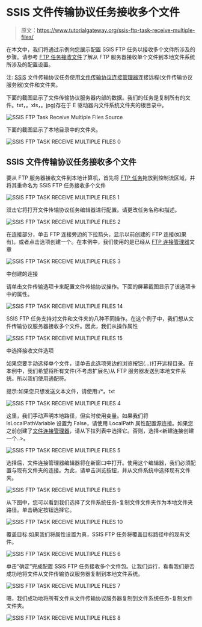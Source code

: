 # SSIS 文件传输协议任务接收多个文件

> 原文：<https://www.tutorialgateway.org/ssis-ftp-task-receive-multiple-files/>

在本文中，我们将通过示例向您展示配置 SSIS FTP 任务以接收多个文件所涉及的步骤。请参考 [FTP 任务接收文件](https://www.tutorialgateway.org/ssis-ftp-task-receive-files/)了解从 FTP 服务器接收单个文件到本地文件系统所涉及的配置设置。

注: [SSIS](https://www.tutorialgateway.org/ssis/) 文件传输协议任务使用[文件传输协议连接管理器](https://www.tutorialgateway.org/ssis-ftp-connection-manager/)连接远程(文件传输协议服务器)文件和文件夹。

下面的截图显示了文件传输协议服务器内部的数据。我们的任务是复制所有的文件。txt，。xls，。jpg)存在于 E 驱动器内文件系统文件夹的根目录中。

![SSIS FTP Task Receive Multiple Files Source](img/a23e2a3677c5b53ddbf88e6faf178841.png)

下面的截图显示了本地目录中的文件夹。

![SSIS FTP TASK RECEIVE MULTIPLE FILES 0](img/93d09aef3fbaadba3ba7d6c63c9e983a.png)

## SSIS 文件传输协议任务接收多个文件

要从 FTP 服务器接收文件到本地计算机，首先将 [FTP 任务](https://www.tutorialgateway.org/ssis-ftp-task/)拖放到控制流区域，并将其重命名为 SSIS FTP 任务接收多个文件

![SSIS FTP TASK RECEIVE MULTIPLE FILES 1](img/e60e571d01c61b0bea393fc54edc236d.png)

双击它将打开文件传输协议任务编辑器进行配置。请更改任务名称和描述。

![SSIS FTP TASK RECEIVE MULTIPLE FILES 2](img/993c0f8ac50fdd8d39048ebb937c2c84.png)

在连接部分，单击 FTP 连接旁边的下拉箭头，显示以前创建的 FTP 连接(如果有)。或者点击<new connection..="">选项创建一个。在本例中，我们使用的是已经从 [FTP 连接管理器](https://www.tutorialgateway.org/ssis-ftp-connection-manager/)文章</new>

![SSIS FTP TASK RECEIVE MULTIPLE FILES 3](img/47c378cb44e40fce67dae87d34395b9f.png)

中创建的连接

请单击文件传输选项卡来配置文件传输协议操作。下面的屏幕截图显示了该选项卡中的属性。

![SSIS FTP TASK RECEIVE MULTIPLE FILES 14](img/5b7a979f761dae6cf1f70ecede765bb0.png)

SSIS FTP 任务支持对文件和文件夹的八种不同操作。在这个例子中，我们想从文件传输协议服务器接收多个文件。因此，我们从操作属性

![SSIS FTP TASK RECEIVE MULTIPLE FILES 15](img/2df1469f3a3e4530b31b3c5c41e09a76.png)

中选择接收文件选项

如果您要手动选择单个文件，请单击此选项旁边的浏览按钮(…)打开远程目录。在本例中，我们希望将所有文件(不考虑扩展名)从 FTP 服务器发送到本地文件系统。所以我们使用通配符。

提示:如果您只想发送文本文件，请使用:/*。txt

![SSIS FTP TASK RECEIVE MULTIPLE FILES 4](img/a5f54df82b4a9624413813e95b983d60.png)

这里，我们手动声明本地路径，但实时使用变量。如果我们将 IsLocalPathVariable 设置为 False，请使用 LocalPath 属性配置源连接。如果您之前创建了[文件连接管理器](https://www.tutorialgateway.org/file-connection-manager-in-ssis/)，请从下拉列表中选择它。否则，选择<新建连接创建一个..>。

![SSIS FTP TASK RECEIVE MULTIPLE FILES 5](img/343f2d7513cd3ffed931e04ba7d3bb92.png)

选择<new connection..="">后，文件连接管理器编辑器将在新窗口中打开。使用这个编辑器，我们必须配置与现有文件夹的连接。为此，请单击浏览按钮，并从文件系统中选择现有文件夹。</new>

![SSIS FTP TASK RECEIVE MULTIPLE FILES 9](img/88febeb4d6969b805a85bbab48256345.png)

从下图中，您可以看到我们选择了文件系统任务-复制文件文件夹作为本地文件夹路径。单击确定按钮选择它。

![SSIS FTP TASK RECEIVE MULTIPLE FILES 10](img/f7e1380e60a37948feabc045ba412720.png)

覆盖目标:如果我们将属性设置为真，SSIS FTP 任务将覆盖目标路径中的现有文件。

![SSIS FTP TASK RECEIVE MULTIPLE FILES 6](img/b7c4d5f4c666cf711b31c114b8ee8317.png)

单击“确定”完成配置 SSIS FTP 任务接收多个文件包。让我们运行，看看我们是否成功地将文件从文件传输协议服务器复制到本地文件系统。

![SSIS FTP TASK RECEIVE MULTIPLE FILES 7](img/2df17a392b76725ae7f559e62fb44f61.png)

嗯，我们成功地将所有文件从文件传输协议服务器复制到文件系统任务-复制文件文件夹。

![SSIS FTP TASK RECEIVE MULTIPLE FILES 8](img/3c551d3076990f3caad9f7b7313df2b5.png)